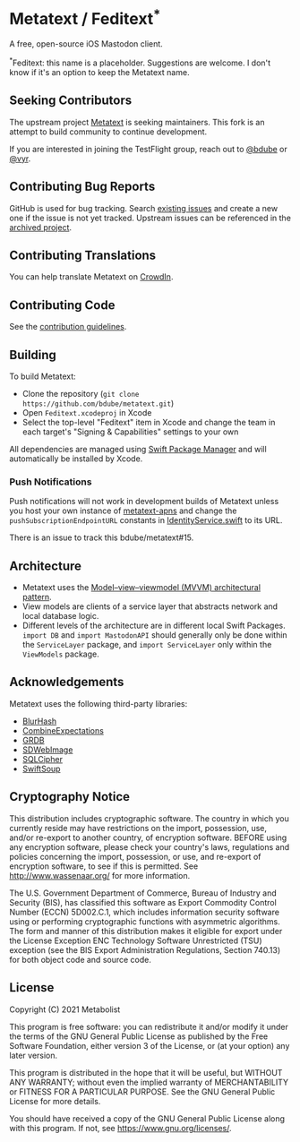 # Metatext / Feditext<sup>*</sup>

A free, open-source iOS Mastodon client.

<sup>*</sup>Feditext: this name is a placeholder. Suggestions are welcome. I don't know if it's an option to keep the Metatext name.

## Seeking Contributors

The upstream project [Metatext](https://github.com/metabolist/metatext) is seeking maintainers.
This fork is an attempt to build community to continue development.

If you are interested in joining the TestFlight group,
reach out to
[@bdube](https://gotgoat.com/@bdube)
or
[@vyr](https://demon.social/@vyr).

## Contributing Bug Reports

GitHub is used for bug tracking.
Search [existing issues](https://github.com/bdube/metatext) and create a new one if the issue is not yet tracked.
Upstream issues can be referenced in the [archived project](https://github.com/metabolist/metatext/issues).

## Contributing Translations

You can help translate Metatext on [CrowdIn](https://crowdin.com/project/metatext).

## Contributing Code

See the [contribution guidelines](https://github.com/metabolist/metatext/blob/main/CONTRIBUTING.md).

## Building

To build Metatext:

- Clone the repository (`git clone https://github.com/bdube/metatext.git`)
- Open `Feditext.xcodeproj` in Xcode
- Select the top-level "Feditext" item in Xcode and change the team in each target's "Signing & Capabilities" settings to your own

All dependencies are managed using [Swift Package Manager](https://swift.org/package-manager) and will automatically be installed by Xcode.

### Push Notifications

Push notifications will not work in development builds of Metatext unless you host your own instance of [metatext-apns](https://github.com/metabolist/metatext-apns) and change the `pushSubscriptionEndpointURL` constants in [IdentityService.swift](https://github.com/metabolist/metatext/blob/main/ServiceLayer/Sources/ServiceLayer/Services/IdentityService.swift) to its URL.

There is an issue to track this bdube/metatext#15.

## Architecture

- Metatext uses the [Model–view–viewmodel (MVVM) architectural pattern](https://en.wikipedia.org/wiki/Model–view–viewmodel).
- View models are clients of a service layer that abstracts network and local database logic.
- Different levels of the architecture are in different local Swift Packages. `import DB` and `import MastodonAPI` should generally only be done within the `ServiceLayer` package, and `import ServiceLayer` only within the `ViewModels` package.

## Acknowledgements

Metatext uses the following third-party libraries:

- [BlurHash](https://github.com/woltapp/blurhash)
- [CombineExpectations](https://github.com/groue/CombineExpectations)
- [GRDB](https://github.com/groue/GRDB.swift)
- [SDWebImage](https://github.com/SDWebImage/SDWebImage)
- [SQLCipher](https://github.com/sqlcipher/sqlcipher)
- [SwiftSoup](https://github.com/scinfu/SwiftSoup)

## Cryptography Notice

This distribution includes cryptographic software. The country in which you currently reside may have restrictions on the import, possession, use, and/or re-export to another country, of encryption software.
BEFORE using any encryption software, please check your country's laws, regulations and policies concerning the import, possession, or use, and re-export of encryption software, to see if this is permitted.
See <http://www.wassenaar.org/> for more information.

The U.S. Government Department of Commerce, Bureau of Industry and Security (BIS), has classified this software as Export Commodity Control Number (ECCN) 5D002.C.1, which includes information security software using or performing cryptographic functions with asymmetric algorithms.
The form and manner of this distribution makes it eligible for export under the License Exception ENC Technology Software Unrestricted (TSU) exception (see the BIS Export Administration Regulations, Section 740.13) for both object code and source code.

## License

Copyright (C) 2021 Metabolist

This program is free software: you can redistribute it and/or modify it under the terms of the GNU General Public License as published by the Free Software Foundation, either version 3 of the License, or (at your option) any later version.

This program is distributed in the hope that it will be useful, but WITHOUT ANY WARRANTY; without even the implied warranty of MERCHANTABILITY or FITNESS FOR A PARTICULAR PURPOSE.  See the GNU General Public License for more details.

You should have received a copy of the GNU General Public License along with this program.  If not, see <https://www.gnu.org/licenses/>.
